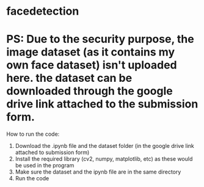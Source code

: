 # facedetection
# PS: Due to the security purpose, the image dataset (as it contains my own face dataset) isn't uploaded here. the dataset can be downloaded through the google drive link attached to the submission form.

How to run the code:
1. Download the .ipynb file and the dataset folder (in the google drive link attached to submission form)
2. Install the required library (cv2, numpy, matplotlib, etc) as these would be used in the program
3. Make sure the dataset and the ipynb file are in the same directory
4. Run the code 
